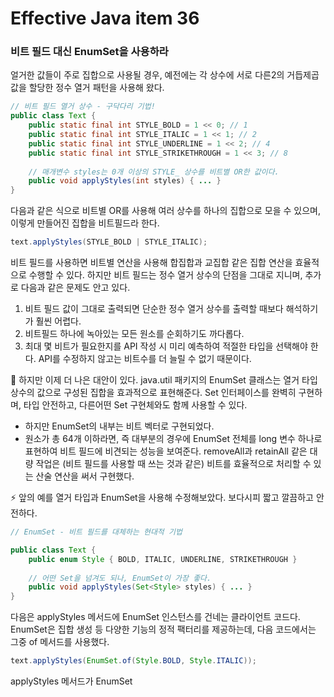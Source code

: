 # Effective Java item 36



### 비트 필드 대신 EnumSet을 사용하라



얼거한 값들이 주로 집합으로 사용될 경우, 예전에는 각 상수에 서로 다른2의 거듭제곱 값을 할당한 정수 열거 패턴을 사용해 왔다.



```java
// 비트 필드 열거 상수 - 구닥다리 기법!
public class Text {
    public static final int STYLE_BOLD = 1 << 0; // 1
    public static final int STYLE_ITALIC = 1 << 1; // 2
    public static final int STYLE_UNDERLINE = 1 << 2; // 4
    public static final int STYLE_STRIKETHROUGH = 1 << 3; // 8
    
    // 매개변수 styles는 0개 이상의 STYLE_ 상수를 비트별 OR한 값이다.
    public void applyStyles(int styles) { ... } 
}
```

다음과 같은 식으로 비트별 OR를 사용해 여러 상수를 하나의 집합으로 모을 수 있으며, 이렇게 만들어진 집합을 비트필드라 한다.

```java
text.applyStyles(STYLE_BOLD | STYLE_ITALIC);
```

비트 필드를 사용하면 비트별 연산을 사용해 합집합과 교집합 같은 집합 연산을 효율적으로 수행할 수 있다. 하지만 비트 필드는 정수 열거 상수의 단점을 그대로 지니며, 추가로 다음과 같은 문제도 안고 있다.

1. 비트 필드 값이 그대로 출력되면 단순한 정수 열거 상수를 출력할 때보다 해석하기가 훨씬 어렵다.
2. 비트필드 하나에 녹아있는 모든 원소를 순회하기도 까다롭다.
3. 최대 몇 비트가 필요한지를 API 작성 시 미리 예측하여 적절한 타입을 선택해야 한다. API를 수정하지 않고는 비트수를 더 늘릴 수 없기 때문이다.



🚀 하지만 이제 더 나은 대안이 있다. java.util 패키지의 EnumSet 클래스는 열거 타입 상수의 값으로 구성된 집합을 효과적으로 표현해준다. Set 인터페이스를 완벽히 구현하며, 타입 안전하고, 다른어떤 Set 구현체와도 함께 사용할 수 있다.

- 하지만 EnumSet의 내부는 비트 벡터로 구현되었다. 
- 원소가 총 64개 이하라면, 즉 대부분의 경우에 EnumSet 전체를 long 변수 하나로 표현하여 비트 필드에 비견되는 성능을 보여준다. removeAll과 retainAll 같은 대량 작업은 (비트 필드를 사용할 때 쓰는 것과 같은) 비트를 효율적으로 처리할 수 있는 산술 연산을 써서 구현했다.



⚡ 앞의 예를 열거 타입과 EnumSet을 사용해 수정해보았다. 보다시피 짧고 깔끔하고 안전하다.

```java
// EnumSet - 비트 필드를 대체하는 현대적 기법

public class Text {
    public enum Style { BOLD, ITALIC, UNDERLINE, STRIKETHROUGH }
    
    // 어떤 Set을 넘겨도 되나, EnumSet이 가장 좋다.
    public void applyStyles(Set<Style> styles) { ... }
}
```



다음은 applyStyles 메서드에 EnumSet 인스턴스를 건네는 클라이언트 코드다. EnumSet은 집합 생성 등 다양한 기능의 정적 팩터리를 제공하는데, 다음 코드에서는 그중 of 메서드를 사용했다.

```java
text.applyStyles(EnumSet.of(Style.BOLD, Style.ITALIC));
```

applyStyles 메서드가 EnumSet<Style>이 아닌 Set<Style>을 받은 이유를 생각해보자. 모든 클라이언트가 EnumSet을 건네리라 짐작되는 상황이라도 이왕이면 인터페이스로 받는 게 일반적으로 좋은 습관이다. 이렇게 하면 좀 특이한 클라이언트가 다른 Set 구현체를 넘기더라도 처리할 수 있으니 말이다.



> 핵심정리
>
> 열거할 수 있는 타입을 한데 모아 집합 형태로 사용한다고 해도 비트 필드를 사용할 이유는 없다. EnumSet 클래스가 비트 필드 수준의 명료함과 성능을 제공하고 아이템 34에서 설명한 열거 타입의 장점까지 선사하기 때문이다 EnumSet의 유일한 단점이라면 불변 EnumSet을 만들 수 없다는 것이다(자바 9 까지) 그래도 향후 릴리스에서는 수정되리라 본다. 그때까지는 (명확성과 성능이 조금 희생되지만) Collections.unmodifiableSet으로 EnumSet을 감싸 사용할 수 있다.